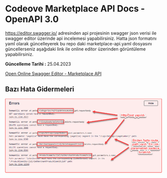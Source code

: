 # Codeove Marketplace API Docs - OpenAPI 3.0

https://editor.swagger.io/ adresinden api projesinin swagger json verisi ile swagger editor üzerinde api incelemesi yapabilirsiniz. Hatta json formatını yaml olarak güncelleyerek bu repo daki marketplace-api.yaml dosyasını güncellerseniz aşağıdaki link ile online editor üzerinden görüntüleme yapabilirsiniz.

**Güncelleme Tarihi :**
25.04.2023

[Open Online Swagger Editor - Marketplace API](https://raw.githubusercontent.com/muratbaseren/codeove-marketplace-api-docs/master/marketplace-api.yaml)

## Bazı Hata Gidermeleri
![fixes](/images/fixes.jpg)
